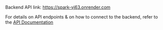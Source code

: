 Backend API link: https://spark-vj63.onrender.com

For details on API endpoints & on how to connect to the backend, refer to the [API Documentation](./Spark_API_documentation.md)
